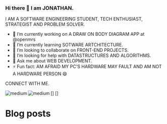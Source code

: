 ### Hi there 👋 I am JONATHAN.

I AM A SOFTWARE ENGINEERING STUDENT, TECH ENTHUSIAST, STRATEGIST AND PROBLEM SOLVER.

- 🔭 I’m currently working on A DRAW ON BODY DIAGRAM APP at @openmrs
- 🌱 I’m currently learning SOTWARE ARTCHITECTURE.
- 👯 I’m looking to collaborate on FRONT-END PROJECTS.
- 🤔 I’m looking for help with DATASTRUCTURES AND ALGORITHMS.
- 💬 Ask me about WEB DEVELOPMENT.
- ⚡ Fun fact: AM AFRAID MY PC'S HARDWARE MAY FAULT AND AM NOT A HARDWARE PERSON 😄 


CONNECT WITH ME.

[<img align="left" alt="medium" src="https://img.shields.io/badge/WhatsApp-25D366?style=for-the-badge&logo=whatsapp&logoColor=white" />]
[<img align="left" alt="medium" src="https://img.shields.io/badge/LinkedIn-0077B5?style=for-the-badge&logo=linkedin&logoColor=white" />]

# Blog posts
<!-- BLOG-POST-LIST:START -->
<!-- BLOG-POST-LIST:END -->


